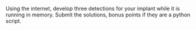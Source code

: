 Using the internet, develop three detections for your implant while it is running in memory. Submit the solutions, bonus points if they are a python script.
